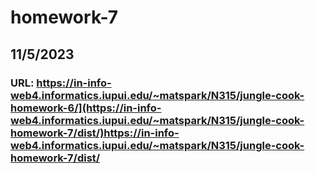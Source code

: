 # homework-7
## 11/5/2023
### URL: https://in-info-web4.informatics.iupui.edu/~matspark/N315/jungle-cook-homework-6/](https://in-info-web4.informatics.iupui.edu/~matspark/N315/jungle-cook-homework-7/dist/)https://in-info-web4.informatics.iupui.edu/~matspark/N315/jungle-cook-homework-7/dist/
